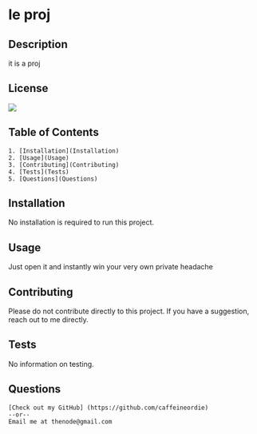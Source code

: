 # le proj
  ## Description
  it is a proj

  ## License
  [<img src="https://img.shields.io/badge/License-MIT License-blue.svg?logo=LOGO">](LINK)

  ## Table of Contents
    1. [Installation](Installation)
    2. [Usage](Usage)
    3. [Contributing](Contributing)
    4. [Tests](Tests)
    5. [Questions](Questions)

  ## Installation
  No installation is required to run this project.

  ## Usage
  Just open it and instantly win your very own private headache

  ## Contributing
  Please do not contribute directly to this project.  If you have a suggestion, reach out to me directly.

  ## Tests
  No information on testing.

  ## Questions
    [Check out my GitHub] (https://github.com/caffeineordie)
    --or--
    Email me at thenode@gmail.com
